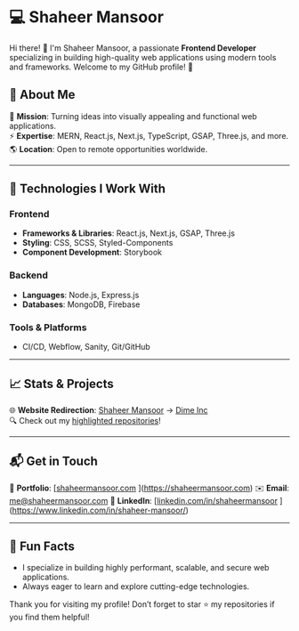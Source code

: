 # 💻 Shaheer Mansoor  

Hi there! 👋 I'm Shaheer Mansoor, a passionate **Frontend Developer** specializing in building high-quality web applications using modern tools and frameworks. Welcome to my GitHub profile! 🌟  

## 🌟 About Me  
🎯 **Mission**: Turning ideas into visually appealing and functional web applications.  
⚡ **Expertise**: MERN, React.js, Next.js, TypeScript, GSAP, Three.js, and more.  
🌎 **Location**: Open to remote opportunities worldwide.  

---

## 🚀 Technologies I Work With  
### Frontend  
- **Frameworks & Libraries**: React.js, Next.js, GSAP, Three.js  
- **Styling**: CSS, SCSS, Styled-Components  
- **Component Development**: Storybook  

### Backend  
- **Languages**: Node.js, Express.js  
- **Databases**: MongoDB, Firebase  

### Tools & Platforms  
- CI/CD, Webflow, Sanity, Git/GitHub  

---

## 📈 Stats & Projects  
🌐 **Website Redirection**: [Shaheer Mansoor](https://shaheermansoor.com) → [Dime Inc](https://dimeinc-us.com)  
🔍 Check out my [highlighted repositories]([https://github.com/ShaheerMansoor?tab=repositories](https://github.com/Shaheer5/yc-directory))!  

---

## 📬 Get in Touch  
🔗 **Portfolio**: [[shaheermansoor.com]([shaheermansoor.com](https://shaheermansoor.com))  ](https://shaheermansoor.com)
✉️ **Email**: me@shaheermansoor.com
💼 **LinkedIn**: [[linkedin.com/in/shaheermansoor](#)  ](https://www.linkedin.com/in/shaheer-mansoor/)

---

## 🌟 Fun Facts  
- I specialize in building highly performant, scalable, and secure web applications.  
- Always eager to learn and explore cutting-edge technologies.  

Thank you for visiting my profile! Don’t forget to star ⭐ my repositories if you find them helpful!  
